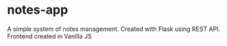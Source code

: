 # notes-app

A simple system of notes management. Created with Flask using REST
API. Frontend created in Vanilla JS
